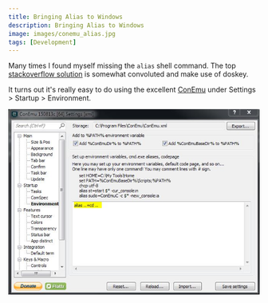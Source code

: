 ```yaml
---
title: Bringing Alias to Windows
description: Bringing Alias to Windows
image: images/conemu_alias.jpg
tags: [Development]
---
```

Many times I found myself missing the ```alias``` shell command.
The top [stackoverflow solution](http://stackoverflow.com/questions/20530996/aliases-in-windows-command-prompt) is somewhat convoluted and make use of doskey.

It turns out it's really easy to do using the excellent [ConEmu](https://conemu.github.io/) under Settings > Startup > Environment.

![Image](./images/conemu_alias.jpg)
